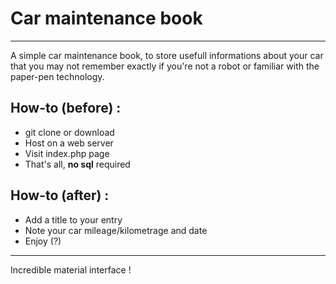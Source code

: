 # Car maintenance book
------
A simple car maintenance book, to store usefull informations about your car that you may not remember exactly if you're not a robot or familiar with the paper-pen technology. 

## How-to (before) : 
* git clone or download
* Host on a web server
* Visit index.php page
* That's all, __no sql__ required 

## How-to (after) :
* Add a title to your entry 
* Note your car mileage/kilometrage and date
* Enjoy (?) 

------

[logo]: ./demo_img/main.PNG
Incredible material interface !
